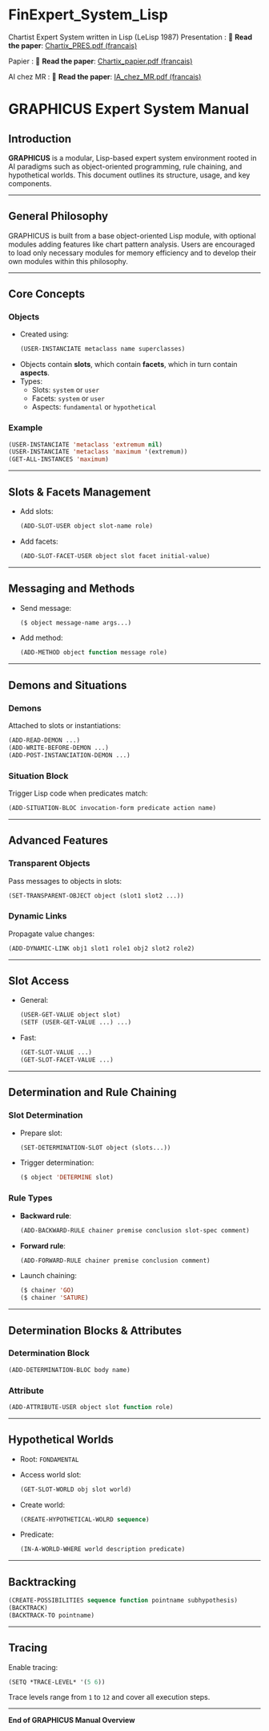 # FinExpert_System_Lisp
Chartist Expert System written in Lisp (LeLisp 1987)
Presentation : 
📄 **Read the paper**: [Chartix_PRES.pdf (francais)](./Chartix_PRES.pdf)

Papier : 
📄 **Read the paper**: [Chartix_papier.pdf (francais)](./Chartix_papier.pdf)

AI chez MR : 
📄 **Read the paper**: [IA_chez_MR.pdf (francais)](./IA_chez_MR.pdf)

# GRAPHICUS Expert System Manual

## Introduction

**GRAPHICUS** is a modular, Lisp-based expert system environment rooted in AI paradigms such as object-oriented programming, rule chaining, and hypothetical worlds. This document outlines its structure, usage, and key components.

---

## General Philosophy

GRAPHICUS is built from a base object-oriented Lisp module, with optional modules adding features like chart pattern analysis. Users are encouraged to load only necessary modules for memory efficiency and to develop their own modules within this philosophy.

---

## Core Concepts

### Objects

- Created using:
  ```lisp
  (USER-INSTANCIATE metaclass name superclasses)
  ```
- Objects contain **slots**, which contain **facets**, which in turn contain **aspects**.
- Types:
  - Slots: `system` or `user`
  - Facets: `system` or `user`
  - Aspects: `fundamental` or `hypothetical`

### Example

```lisp
(USER-INSTANCIATE 'metaclass 'extremum nil)
(USER-INSTANCIATE 'metaclass 'maximum '(extremum))
(GET-ALL-INSTANCES 'maximum)
```

---

## Slots & Facets Management

- Add slots:
  ```lisp
  (ADD-SLOT-USER object slot-name role)
  ```
- Add facets:
  ```lisp
  (ADD-SLOT-FACET-USER object slot facet initial-value)
  ```

---

## Messaging and Methods

- Send message:
  ```lisp
  ($ object message-name args...)
  ```
- Add method:
  ```lisp
  (ADD-METHOD object function message role)
  ```

---

## Demons and Situations

### Demons

Attached to slots or instantiations:
```lisp
(ADD-READ-DEMON ...)
(ADD-WRITE-BEFORE-DEMON ...)
(ADD-POST-INSTANCIATION-DEMON ...)
```

### Situation Block

Trigger Lisp code when predicates match:
```lisp
(ADD-SITUATION-BLOC invocation-form predicate action name)
```

---

## Advanced Features

### Transparent Objects

Pass messages to objects in slots:
```lisp
(SET-TRANSPARENT-OBJECT object (slot1 slot2 ...))
```

### Dynamic Links

Propagate value changes:
```lisp
(ADD-DYNAMIC-LINK obj1 slot1 role1 obj2 slot2 role2)
```

---

## Slot Access

- General:
  ```lisp
  (USER-GET-VALUE object slot)
  (SETF (USER-GET-VALUE ...) ...)
  ```
- Fast:
  ```lisp
  (GET-SLOT-VALUE ...)
  (GET-SLOT-FACET-VALUE ...)
  ```

---

## Determination and Rule Chaining

### Slot Determination

- Prepare slot:
  ```lisp
  (SET-DETERMINATION-SLOT object (slots...))
  ```

- Trigger determination:
  ```lisp
  ($ object 'DETERMINE slot)
  ```

### Rule Types

- **Backward rule**:
  ```lisp
  (ADD-BACKWARD-RULE chainer premise conclusion slot-spec comment)
  ```
- **Forward rule**:
  ```lisp
  (ADD-FORWARD-RULE chainer premise conclusion comment)
  ```

- Launch chaining:
  ```lisp
  ($ chainer 'GO)
  ($ chainer 'SATURE)
  ```

---

## Determination Blocks & Attributes

### Determination Block

```lisp
(ADD-DETERMINATION-BLOC body name)
```

### Attribute

```lisp
(ADD-ATTRIBUTE-USER object slot function role)
```

---

## Hypothetical Worlds

- Root: `FONDAMENTAL`
- Access world slot:
  ```lisp
  (GET-SLOT-WORLD obj slot world)
  ```

- Create world:
  ```lisp
  (CREATE-HYPOTHETICAL-WOLRD sequence)
  ```

- Predicate:
  ```lisp
  (IN-A-WORLD-WHERE world description predicate)
  ```

---

## Backtracking

```lisp
(CREATE-POSSIBILITIES sequence function pointname subhypothesis)
(BACKTRACK)
(BACKTRACK-TO pointname)
```

---

## Tracing

Enable tracing:
```lisp
(SETQ *TRACE-LEVEL* '(5 6))
```

Trace levels range from `1` to `12` and cover all execution steps.

---

**End of GRAPHICUS Manual Overview**
